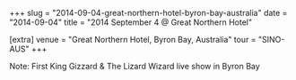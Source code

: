 +++
slug = "2014-09-04-great-northern-hotel-byron-bay-australia"
date = "2014-09-04"
title = "2014 September 4 @ Great Northern Hotel"

[extra]
venue = "Great Northern Hotel, Byron Bay, Australia"
tour = "SINO-AUS"
+++


Note: First King Gizzard & The Lizard Wizard live show in Byron Bay
